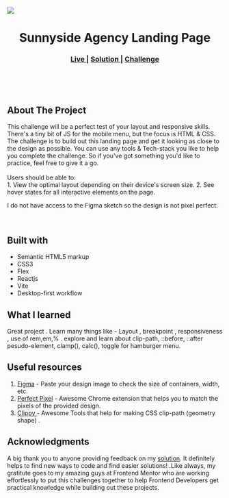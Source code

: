 

<img src="#"></img>


<h1 align="center">Sunnyside Agency Landing Page</h1>


<div align="center">
  <h3>
    <a href="https://suunyside-agency-landingpage.netlify.app/" color="white">
      Live
    </a>
    <span> | </span>
    <a href="https://www.frontendmentor.io/solutions/sunny-side-agency-landing-page-JPiR2V40Jl">
      Solution
    </a>
   <span> | </span>
    <a href="https://www.frontendmentor.io/challenges/agency-landing-page-7yVs3B6ef">
      Challenge
    </a>
  </h3>
</div>

<br>
<br>
<br>

## About The Project
This challenge will be a perfect test of your layout and responsive skills. There's a tiny bit of JS for the mobile menu, but the focus is HTML & CSS.
The challenge is to build out this landing page and get it looking as close to the design as possible.
You can use any tools & Tech-stack you like to help you complete the challenge. So if you've got something you'd like to practice, feel free to give it a go.
<br><br>Users should be able to:
<br>1. View the optimal layout depending on their device's screen size.
2. See hover states for all interactive elements on the page.
<br> <p>I do not have access to the Figma sketch so the design is not pixel perfect.</p>

<br>


## Built with 

- Semantic HTML5 markup
- CSS3
- Flex
- Reactjs
- Vite
- Desktop-first workflow


## What I learned

Great project . Learn many things like - Layout , breakpoint , responsiveness , use of rem,em,% . explore and learn about clip-path, ::before, ::after  pesudo-element, clamp(), calc(), toggle for hamburger menu.

## Useful resources

1. <a href="https://www.figma.com/">Figma</a> - Paste your design image to check the size of containers, width, etc.
2. <a href="https://chrome.google.com/webstore/detail/perfectpixel-by-welldonec/dkaagdgjmgdmbnecmcefdhjekcoceebi">Perfect Pixel</a> - Awesome Chrome extension that helps you to match the pixels of the provided design.
3. <a href="https://bennettfeely.com/clippy">Clippy </a> - Awesome  Tools that help for making CSS clip-path (geometry shape) . 


## Acknowledgments

A big thank you to anyone providing feedback on my <a href="https://www.frontendmentor.io/solutions/sunny-side-agency-landing-page-JPiR2V40Jl">solution</a>. It definitely helps to find new ways to code and find easier solutions! .Like always, my gratitute goes to my amazing guys at Frontend Mentor who are working effortlessly to put this challenges together to help Frontend Developers get practical knowledge while building out these projects.
